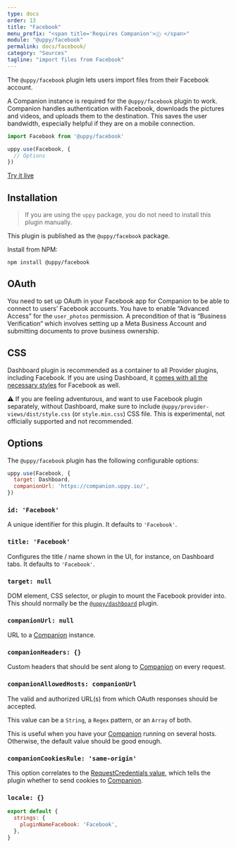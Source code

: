 ```yaml
---
type: docs
order: 13
title: "Facebook"
menu_prefix: "<span title='Requires Companion'>ⓒ </span>"
module: "@uppy/facebook"
permalink: docs/facebook/
category: "Sources"
tagline: "import files from Facebook"
---
```


The `@uppy/facebook` plugin lets users import files from their Facebook account.

A Companion instance is required for the `@uppy/facebook` plugin to work. Companion handles authentication with Facebook, downloads the pictures and videos, and uploads them to the destination. This saves the user bandwidth, especially helpful if they are on a mobile connection.

```js
import Facebook from '@uppy/facebook'

uppy.use(Facebook, {
  // Options
})
```

<a class="TryButton" href="/examples/dashboard/">Try it live</a>

## Installation

> If you are using the `uppy` package, you do not need to install this plugin manually.

This plugin is published as the `@uppy/facebook` package.

Install from NPM:

```shell
npm install @uppy/facebook
```

## OAuth

You need to set up OAuth in your Facebook app for Companion to be able to connect to users’ Facebook accounts. You have to enable “Advanced Access” for the `user_photos` permission. A precondition of that is “Business Verification“ which involves setting up a Meta Business Account and submitting documents to prove business ownership.

## CSS

Dashboard plugin is recommended as a container to all Provider plugins, including Facebook. If you are using Dashboard, it [comes with all the necessary styles](/docs/dashboard/#CSS) for Facebook as well.

⚠️ If you are feeling adventurous, and want to use Facebook plugin separately, without Dashboard, make sure to include `@uppy/provider-views/dist/style.css` (or `style.min.css`) CSS file. This is experimental, not officially supported and not recommended.

## Options

The `@uppy/facebook` plugin has the following configurable options:

```js
uppy.use(Facebook, {
  target: Dashboard,
  companionUrl: 'https://companion.uppy.io/',
})
```

### `id: 'Facebook'`

A unique identifier for this plugin. It defaults to `'Facebook'`.

### `title: 'Facebook'`

Configures the title / name shown in the UI, for instance, on Dashboard tabs. It defaults to `'Facebook'`.

### `target: null`

DOM element, CSS selector, or plugin to mount the Facebook provider into. This should normally be the [`@uppy/dashboard`](/docs/dashboard) plugin.

### `companionUrl: null`

URL to a [Companion](/docs/companion) instance.

### `companionHeaders: {}`

Custom headers that should be sent along to [Companion](/docs/companion) on every request.

### `companionAllowedHosts: companionUrl`

The valid and authorized URL(s) from which OAuth responses should be accepted.

This value can be a `String`, a `Regex` pattern, or an `Array` of both.

This is useful when you have your [Companion](/docs/companion) running on several hosts. Otherwise, the default value should be good enough.

### `companionCookiesRule: 'same-origin'`

This option correlates to the [RequestCredentials value](https://developer.mozilla.org/en-US/docs/Web/API/Request/credentials), which tells the plugin whether to send cookies to [Companion](/docs/companion).

### `locale: {}`

```js
export default {
  strings: {
    pluginNameFacebook: 'Facebook',
  },
}
```

